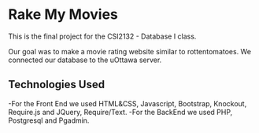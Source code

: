 # Rake My Movies

This is the final project for the CSI2132 - Database I class. 

Our goal was to make a movie rating website similar to rottentomatoes. We connected our database to the uOttawa server. 

## Technologies Used
-For the Front End we used HTML&CSS, Javascript, Bootstrap, Knockout, Require.js and JQuery, Require/Text.
-For the BackEnd we used PHP, Postgresql and Pgadmin. 
